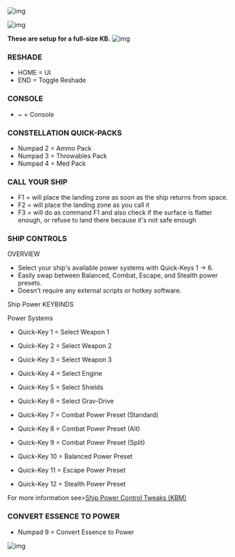 ![img](https://s11.gifyu.com/images/SgCoI.png)

![img](https://s11.gifyu.com/images/SgafS.png)

**These are setup for a full-size KB.**
![img](https://s11.gifyu.com/images/Sgd38.jpg)

### RESHADE

- HOME =  UI
- END = Toggle Reshade


### CONSOLE

- ~ = Console


### CONSTELLATION QUICK-PACKS

- Numpad 2 = Ammo Pack 
- Numpad 3 = Throwables Pack
- Numpad 4 = Med Pack


### CALL YOUR SHIP

- F1 = will place the landing zone as soon as the ship returns from space.
- F2 = will place the landing zone as you call it
- F3 = will do as command F1 and also check if the surface is flatter enough, or refuse to land there because it's not safe enough


### SHIP CONTROLS

OVERVIEW
- Select your ship's available power systems with Quick-Keys 1 -> 6.
- Easily swap between Balanced, Combat, Escape, and Stealth power presets. 
- Doesn't require any external scripts or hotkey software. 

Ship Power KEYBINDS

Power Systems
- Quick-Key 1 = Select Weapon 1 
- Quick-Key 2 = Select Weapon 2 
- Quick-Key 3 = Select Weapon 3 
- Quick-Key 4 = Select Engine
- Quick-Key 5 = Select Shields 
- Quick-Key 6 = Select Grav-Drive

- Quick-Key 7 = Combat Power Preset (Standard)
- Quick-Key 8 = Combat Power Preset (Alt)
- Quick-Key 9 = Combat Power Preset (Split)
- Quick-Key 10 = Balanced Power Preset
- Quick-Key 11 = Escape Power Preset
- Quick-Key 12 = Stealth Power Preset

For more information see>[Ship Power Control Tweaks (KBM)](https://github.com/2077v2/Constellation/blob/main/Guides.md#gameplay)

### CONVERT ESSENCE TO POWER

- Numpad 9 = Convert Essence to Power

![img](https://s11.gifyu.com/images/Sgd38.jpg)


